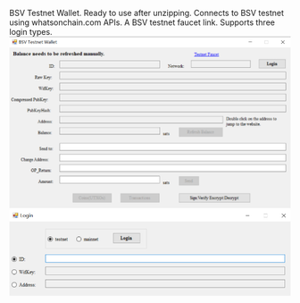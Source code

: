 BSV Testnet Wallet. Ready to use after unzipping. Connects to BSV testnet using whatsonchain.com APIs. A BSV testnet faucet link. Supports three login types.
![Image main form](main.png)
![Image login form](login.png)
